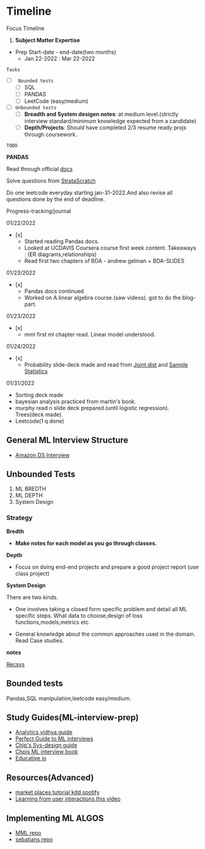 # Timeline

Focus Timeline

1. **Subject Matter Expertise**
- Prep Start-date - end-date(two months)
  - Jan 22-2022 : Mar 22-2022

`Tasks`
- [ ] ` Bounded tests`
  - [ ] SQL
  - [ ] PANDAS
  - [ ] LeetCode (easy/medium)
- [ ] `Unbounded tests` 
  - [ ] **Breadth and System desigen notes**: at medium level.(strictly interview standard/minimum knowledge expected from a candidate)
  - [ ] **Depth/Projects**: Should have completed 2/3 resume ready projs through coursework.

`TODO`

**PANDAS**

Read through official [docs](https://pandas.pydata.org/pandas-docs/stable/user_guide/merging.html)

Solve questions from [StrataScratch](https://platform.stratascratch.com/coding/10308-salaries-differences?python=1)

Do one leetcode everyday starting jan-31-2022.And also revise all questions done by the end of deadline.



Progress-tracking/journal

01/22/2022
- [x] 
  - Started reading Pandas docs.
  - Looked at UCDAVIS Coursera course first week content. Takeaways : (ER diagrams,relationships)
  - Read first two chapters of BDA - andrew gelman + BDA-SLIDES

01/23/2022
- [x] 
  - Pandas docs continued
  - Worked on A.linear algebra course.(saw videos). got to do the blog-part.
 
01/23/2022
- [x] 
  - mml first ml chapter read. Linear model understood.

01/24/2022
- [x] 
  - Probability slide-deck made and read from [Joint dist](https://probability4datascience.com/ch05.html) and [Sample Statistics](https://probability4datascience.com/ch06.html)

01/31/2022
  - Sorting deck made
  - bayesian analysis practiced from martin's book.
  - murphy read n slide deck prepared.(until logistic regression). Trees(deck made).
  - Leetcode(1 q done)




 





## General ML Interview Structure

- [Amazon DS Interview](https://mlengineer.io/how-i-got-amazon-data-scientist-offer-2021-within-2-months-preparation-82e335229282)


## Unbounded Tests

1. ML BREDTH
2. ML DEPTH
3. System Design

### Strategy

**Bredth**

- **Make notes for each model as you go through classes.**

**Depth**

- Focus on doing end-end projects and prepare a good project report (use class project)

**System Design**

There are two kinds. 

- One involves taking a closed form specific problem and detail all ML specific steps.
What data to choose,design of loss functions,models,metrics etc.

- General knowledge about the common approaches used in the domain.
Read Case studies.

**notes**

[Recsys](https://github.com/vin136/ML-wild/blob/main/case-studies.md)

## Bounded tests

Pandas,SQL manipulation,leetcode easy/medium.


## Study Guides(ML-interview-prep)

- [Analytics vidhya guide](https://www.analyticsvidhya.com/blog/2018/06/comprehensive-data-science-machine-learning-interview-guide/)
- [Perfect Guide to ML interviews](https://github.com/khangich/machine-learning-interview)
- [Chip's Sys-design guide](https://huyenchip.com/machine-learning-systems-design/toc.html)
- [Chpis ML interview book](https://huyenchip.com/ml-interviews-book/)
- [Educative io](https://www.educative.io/)

## Resources(Advanced)
- [market places tutorial kdd](https://sites.google.com/view/kdd20-marketplace-autorecsys/),[spotify](https://jamesmc.com/blog/2018/10/1/explore-exploit-explain)
- [Learning from user interactions](http://rishabhmehrotra.com/russir18.html),[this video](https://www.youtube.com/watch?v=ZE4HpU_B3zs&t=3s)


## Implementing ML ALGOS
- [MML repo](https://github.com/mml-book/mml-book.github.io)
- [sebatians repo](https://github.com/rasbt/deeplearning-models)

